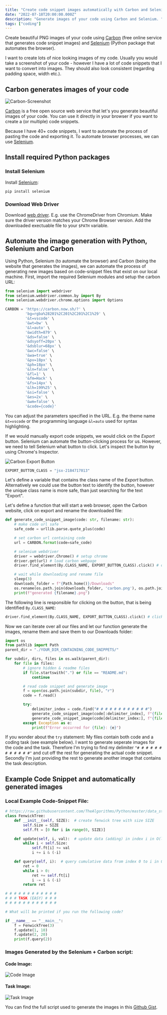 ```yaml
---
title: "Create code snippet images automatically with Carbon and Selenium"
date: "2022-07-18T20:00:00.000Z"
description: "Generate images of your code using Carbon and Selenium. "
tags: ["coding"]
---
```


Create beautiful PNG images of your code using [Carbon](https://carbon.now.sh/) (free online service that generates code snippet images) and [Selenium](https://www.selenium.dev/) (Python package that automates the browser).

I want to create lots of nice looking images of my code. Usually you would take a screenshot of your code - however I have a lot of code snippets that I want to convert into images. They should also look consistent (regarding padding space, width etc.). 

## Carbon generates images of your code

![Carbon-Screenshot](carbon-sh.png)

[Carbon](https://carbon.now.sh/) is a free open source web service that let's you generate beautiful images of your code. You can use it directly in your browser if you want to create a (or multiple) code snippets.

Because I have 40+ code snippets, I want to automate the process of pasting the code and exporting it. To automate browser processes, we can use [Selenium](https://www.selenium.dev/). 

## Install required Python packages

### Install Selenium
Install [Selenium](https://www.selenium.dev/):

```python
pip install selenium
```

### Download Web Driver
Download [web driver](https://chromedriver.chromium.org/). E.g. use the ChromeDriver from Chromium. Make sure the driver version matches your Chrome Browser version.
Add the downloaded exectuable file to your `$PATH` variable.


## Automate the image generation with Python, Selenium and Carbon

Using Python, Selenium (to automate the browser) and Carbon (being the website that generates the images), we can automate the process of generating new images based on code-snippet files that exist on our local machine. First, import the required Selenium modules and setup the carbon URL:

```python
from selenium import webdriver
from selenium.webdriver.common.by import By
from selenium.webdriver.chrome.options import Options

CARBON = 'https://carbon.now.sh/?' \
         'bg=rgba%28201%2C201%2C201%2C1%29' \
         '&t=vscode' \
         '&wt=bw' \
         '&l=auto' \
         '&width=879' \
         '&ds=false' \
         '&dsyoff=20px' \
         '&dsblur=68px' \
         '&wc=false' \
         '&wa=true' \
         '&pv=18px' \
         '&ph=18px' \
         '&ln=false' \
         '&fl=1' \
         '&fm=Hack' \
         '&fs=14px' \
         '&lh=199%25' \
         '&si=false' \
         '&es=2x' \
         '&wm=false' \
         '&code={code}'
```

You can adjust the parameters specified in the URL. E.g. the theme name `&t=vscode` or the programming language `&l=auto` used for syntax highlighting. 

If we would manually export code snippets, we would click on the _Export_ button. Selenium can automate the button-clicking process for us. However, we need to tell Selenium what button to click. Let's inspect the button by using Chrome's Inspector.

![Carbon Export Button](carbon-sh-export-button.png)

```python
EXPORT_BUTTON_CLASS = "jsx-2184717013"
```

Let's define a variable that contains the class name of the _Export_ button. Alternatively we could use the button text to identify the button, however the unique class name is more safe, than just searching for the text "Export".

Let's define a function that will start a web browser, open the Carbon website, click on export and rename the downloaded file:

```python
def generate_code_snippet_image(code: str, filename: str):
    # make code url safe
    safe_code = urllib.parse.quote_plus(code)

    # set carbon url containing code
    url = CARBON.format(code=safe_code)

    # selenium webdriver
    driver = webdriver.Chrome() # setup chrome
    driver.get(url) # load carbon webpage
    driver.find_element(By.CLASS_NAME, EXPORT_BUTTON_CLASS).click() # click on export image button

    # wait while downloading and rename file
    sleep(3)
    downloads_folder = f"{Path.home()}/Downloads"
    os.rename(os.path.join(downloads_folder, 'carbon.png'), os.path.join(downloads_folder,f"{filename}.png"))
    print(f"generated {filename}.png")
```

The following line is responsible for clicking on the button, that is being identified `By.CLASS_NAME`: 

```python
driver.find_element(By.CLASS_NAME, EXPORT_BUTTON_CLASS).click() # click on export image button
```

Now we can iterate over all our files and let our function generate the images, rename them and save them to our Downloads folder:

```python
import os
from pathlib import Path
parent_dir = "./YOUR_DIR_CONTAINING_CODE_SNIPPETS/"

for subdir, dirs, files in os.walk(parent_dir):
    for file in files:
        # ignore hidden & readme files
        if file.startswith(".") or file == "README.md":
            continue

        # read code snippet and generate image
        f = open(os.path.join(subdir, file), "r")
        code = f.read()

        try:
            delimiter_index = code.find("# # # # # # # # # # # #")
            generate_code_snippet_image(code[:delimiter_index], f"{file[:-3]}-code")
            generate_code_snippet_image(code[delimiter_index:], f"{file[:-3]}-task")
        except Exception as e:
            print(f"Error occurred for {file}: {e}")

```

If you wonder about the `try` statement: My files contain both code and a coding task (see example below). I want to generate seperate images for the code and the task. Therefore I'm trying to find my delimiter `"# # # # # # # # # # # #"` and cut off the rest for generating the actual code snippet. Secondly I'm just providing the rest to generate another image that contains the task description. 


## Example Code Snippet and automatically generated images
### Local Example Code-Snippet File:
```python
# https://raw.githubusercontent.com/TheAlgorithms/Python/master/data_structures/binary_tree/fenwick_tree.py
class FenwickTree:
    def __init__(self, SIZE):  # create fenwick tree with size SIZE
        self.Size = SIZE
        self.ft = [0 for i in range(0, SIZE)]

    def update(self, i, val):  # update data (adding) in index i in O(lg N)
        while i < self.Size:
            self.ft[i] += val
            i += i & (-i)

    def query(self, i):  # query cumulative data from index 0 to i in O(lg N)
        ret = 0
        while i > 0:
            ret += self.ft[i]
            i -= i & (-i)
        return ret

# # # # # # # # # # # #
# # # TASK (EASY) # # #
# # # # # # # # # # # #

# What will be printed if you run the following code?

if __name__ == "__main__":
    f = FenwickTree(3)
    f.update(1, 10)
    f.update(2, 20)
    print(f.query(2))
```

### Images Generated by the Selenium + Carbon script:

#### Code Image:

![Code Image](./snippet-code.png)

#### Task Image:

![Task Image](./snippet-task.png)


You can find the full script used to generate the images in this [Github Gist](https://gist.github.com/Taremeh/f7ea96c6610d83aad7d5d2e5db955e53).